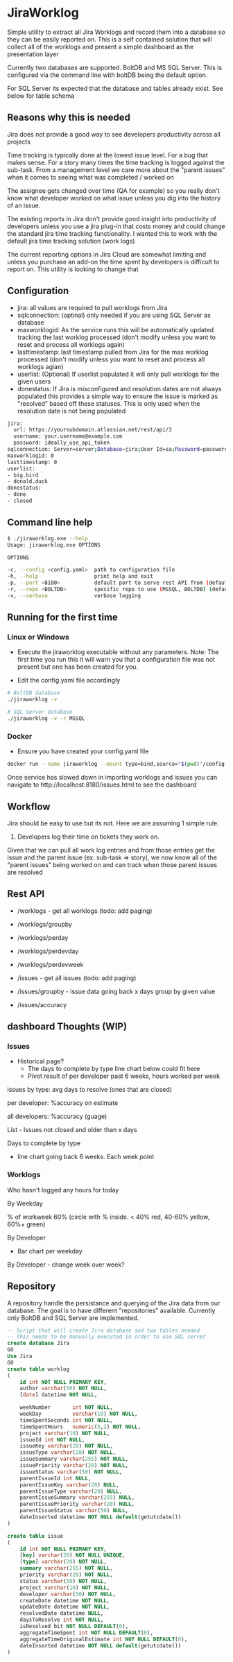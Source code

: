 # JiraWorklog   

Simple utility to extract all Jira Worklogs and record them into a database so they can be easily reported on. This is a self contained solution that will collect all of the worklogs and present a simple dashboard as the presentation layer

Currently two databases are supported. BoltDB and MS SQL Server. This is configured via the command line with boltDB being the default option.

For SQL Server its expected that the database and tables already exist. See below for table schema

## Reasons why this is needed

Jira does not provide a good way to see developers productivity across all projects

Time tracking is typically done at the lowest issue level. For a bug that makes sense. For a 
story many times the time tracking is logged against the sub-task. From a management level we care more
about the "parent issues" when it comes to seeing what was completed / worked on

The assignee gets changed over time (QA for example) so you really don't know what developer worked on what issue unless you dig into the history of an issue. 

The existing reports in Jira don't provide good insight into productivity of developers unless you use
a jira plug-in that costs money and could change the standard jira time tracking functionality. I wanted
this to work with the default jira time tracking solution (work logs)

The current reporting options in Jira Cloud are somewhat limiting and unless you purchase an add-on the
time spent by developers is difficult to report on. This utility is looking to change that

## Configuration

- jira: all values are required to pull worklogs from Jira
- sqlconnection: (optinal) only needed if you are using SQL Server as database
- maxworklogid: As the service runs this will be automatically updated tracking the last worklog processed (don't modify unless you want to reset and process all worklogs again)
- lasttimestamp: last timestamp pulled from Jira for the max worklog processed (don't modify unless you want to reset and process all worklogs agian)
- userlist: (Optional) If userlist populated it will only pull worklogs for the given users
- donestatus: If Jira is misconfigured and resolution dates are not always populated this provides a simple way to ensure the issue is marked as "resolved" based off these statuses. This is only used when the resolution date is not being populated

```sh
jira:
  url: https://yoursubdomain.atlassian.net/rest/api/3
  username: your.username@example.com
  password: ideally_use_api_token
sqlconnection: Server=server;Database=jira;User Id=sa;Password=password
maxworklogid: 0
lasttimestamp: 0
userlist:
- big.bird
- donald.duck
donestatus:
- done
- closed
```

## Command line help

```sh
$ ./jiraworklog.exe --help
Usage: jiraworklog.exe OPTIONS

OPTIONS

-c, --config <config.yaml>  path to configuration file
-h, --help                  print help and exit
-p, --port <8180>           default port to serve rest API from (default: 8180)
-r, --repo <BOLTDB>         specific repo to use (MSSQL, BOLTDB) (default: BOLTDB)
-v, --verbose               verbose logging
```

## Running for the first time

### Linux or Windows
 
 - Execute the jiraworklog executable without any parameters. Note: The first time you run this it will warn you that a configuration file was not present but one has been created for you. 
 
 - Edit the config.yaml file accordingly

 ```sh
 # BoltDB database
 ./jiraworklog -v

 # SQL Server database
 ./jiraworklog -v -r MSSQL
 ```

### Docker

- Ensure you have created your config.yaml file

```sh
docker run --name jiraworklog --mount type=bind,source="$(pwd)"/config.yaml,target=/app/config.yaml mkobaly/jiraworklogs 
```

Once service has slowed down in importing worklogs and issues you can navigate to http://localhost:8180/issues.html to see the dashboard

## Workflow

Jira should be easy to use but its not. Here we are assuming 1 simple rule. 

1) Developers log their time on tickets they work on. 

Given that we can pull all work log entries and from those entries get the issue and the parent issue (ex: sub-task => story), we now know all of the "parent issues" being worked on and can track when those parent issues are resolved


## Rest API

- /worklogs - get all worklogs (todo: add paging)
- /worklogs/groupby 
- /worklogs/perday
- /worklogs/perdevday
- /worklogs/perdevweek

- /issues - get all issues (todo: add paging)
- /issues/groupby - issue data going back x days group by given value
- /issues/accuracy

## dashboard Thoughts (WIP)

### Issues

- Historical page?
  - The days to complete by type line chart below could fit here
  - Pivot result of per developer past 6 weeks, hours worked per week


issues by type: avg days to resolve (ones that are closed)

per developer: %accuracy on estimate

all developers: %accuracy (guage)

List - Issues not closed and older than x days

Days to complete by type
 - line chart going back 6 weeks. Each week point

### Worklogs

Who hasn't logged any hours for today

By Weekday

% of workweek 60% (circle with % inside. < 40% red, 40-60% yellow, 60%+ green)

By Developer
- Bar chart per weekday

By Developer - change week over week?


## Repository

A repository handle the persistance and querying of the Jira data from our database. The goal is to have different "repositories" available. Currently only BoltDB and SQL Server are implemented. 

```sql
-- Script that will create Jira database and two tables needed
-- This needs to be manually executed in order to use SQL server
create database Jira
GO
Use Jira
GO
create table worklog
(
	id int NOT NULL PRIMARY KEY,
	author varchar(50) NOT NULL,
	[date] datetime NOT NULL,

	weekNumber       int NOT NULL,
	weekDay          varchar(10) NOT NULL,
	timeSpentSeconds int NOT NULL,
	timeSpentHours   numeric(5,2) NOT NULL,
	project varchar(10) NOT NULL,
	issueId int NOT NULL,
	issueKey varchar(20) NOT NULL,
	issueType varchar(20) NOT NULL,
	issueSummary varchar(255) NOT NULL,
	issuePriority varchar(20) NOT NULL,
	issueStatus varchar(50) NOT NULL,
	parentIssueId int NULL,
	parentIssueKey varchar(20) NULL,
	parentIssueType varchar(20) NULL,
	parentIssueSummary varchar(255) NULL,
	parentIssuePriority varchar(20) NULL,
	parentIssueStatus varchar(50) NULL,
	dateInserted datetime NOT NULL default(getutcdate())
)

create table issue
(
	id int NOT NULL PRIMARY KEY,
	[key] varchar(20) NOT NULL UNIQUE,
	[type] varchar(20) NOT NULL,
	summary varchar(255) NOT NULL,
	priority varchar(20) NOT NULL,
	status varchar(50) NOT NULL,
	project varchar(10) NOT NULL,
	developer varchar(50) NOT NULL,
	createDate datetime NOT NULL,
	updateDate datetime NOT NULL,
	resolvedDate datetime NULL,
	daysToResolve int NOT NULL,
	isResolved bit NOT NULL DEFAULT(0),
	aggregateTimeSpent int NOT NULL DEFAULT(0),
	aggregateTimeOriginalEstimate int NOT NULL DEFAULT(0),
	dateInserted datetime NOT NULL default(getutcdate())
)
```
